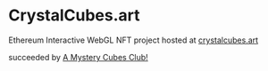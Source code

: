 # CrystalCubes.art

Ethereum Interactive WebGL NFT project hosted at [crystalcubes.art](https://crystalcubes.art/)

succeeded by [A Mystery Cubes Club!](https://github.com/dev-divi/AMysteryCubesClub.com)

